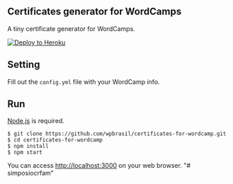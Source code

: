 Certificates generator for WordCamps
------------------------------------

A tiny certificate generator for WordCamps.

[![Deploy to Heroku](https://www.herokucdn.com/deploy/button.png)](https://heroku.com/deploy)

## Setting

Fill out the `config.yml` file with your WordCamp info.

## Run

[Node.js](http://nodejs.org/) is required.

```shell
$ git clone https://github.com/wpbrasil/certificates-for-wordcamp.git
$ cd certificates-for-wordcamp
$ npm install
$ npm start
```

You can access <http://localhost:3000> on your web browser.
"# simposiocrfam" 
